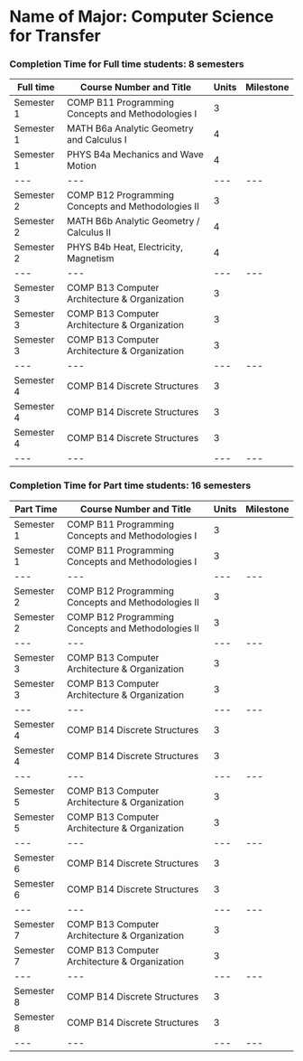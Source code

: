 # Name of Major: Computer Science for Transfer
### Completion Time for Full time students: 8 semesters

| Full time | Course Number and Title | Units | Milestone |
| --- | --- | --- | --- | 
| Semester 1 | COMP B11 Programming Concepts and Methodologies I | 3 |   |    
| Semester 1 | MATH B6a Analytic Geometry and Calculus I | 4 |   |    
| Semester 1 | PHYS B4a Mechanics and Wave Motion | 4 |   |                 
| --- | --- | --- | --- | 
| Semester 2 | COMP B12 Programming Concepts and Methodologies II | 3 |   |   
| Semester 2 | MATH B6b Analytic Geometry / Calculus II | 4 |   |   
| Semester 2 | PHYS B4b Heat, Electricity, Magnetism | 4 |   |                    
| --- | --- | --- | --- | 
| Semester 3 | COMP B13 Computer Architecture & Organization | 3 |   |        
| Semester 3 | COMP B13 Computer Architecture & Organization | 3 |   |        
| Semester 3 | COMP B13 Computer Architecture & Organization | 3 |   |                      
| --- | --- | --- | --- | 
| Semester 4 | COMP B14 Discrete Structures | 3 |   |                     
| Semester 4 | COMP B14 Discrete Structures | 3 |   |                     
| Semester 4 | COMP B14 Discrete Structures | 3 |   |                     
| --- | --- | --- | --- | 


### Completion Time for Part time students: 16 semesters
| Part Time | Course Number and Title | Units | Milestone |
| --- | --- | --- | --- | 
| Semester 1 | COMP B11 Programming Concepts and Methodologies I | 3 |   |      
| Semester 1 | COMP B11 Programming Concepts and Methodologies I | 3 |   |         
| --- | --- | --- | --- | 
| Semester 2 | COMP B12 Programming Concepts and Methodologies II | 3 |   |   
| Semester 2 | COMP B12 Programming Concepts and Methodologies II | 3 |   |   
| --- | --- | --- | --- |
| Semester 3 | COMP B13 Computer Architecture & Organization | 3 |   |        
| Semester 3 | COMP B13 Computer Architecture & Organization | 3 |   |                    
| --- | --- | --- | --- | 
| Semester 4 | COMP B14 Discrete Structures | 3 |   |                     
| Semester 4 | COMP B14 Discrete Structures | 3 |   |                     
| --- | --- | --- | --- | 
| Semester 5 | COMP B13 Computer Architecture & Organization | 3 |   |        
| Semester 5 | COMP B13 Computer Architecture & Organization | 3 |   |                    
| --- | --- | --- | --- | 
| Semester 6 | COMP B14 Discrete Structures | 3 |   |                     
| Semester 6 | COMP B14 Discrete Structures | 3 |   |                     
| --- | --- | --- | --- | 
| Semester 7 | COMP B13 Computer Architecture & Organization | 3 |   |        
| Semester 7 | COMP B13 Computer Architecture & Organization | 3 |   |                    
| --- | --- | --- | --- | 
| Semester 8 | COMP B14 Discrete Structures | 3 |   |                     
| Semester 8 | COMP B14 Discrete Structures | 3 |   |                     
| --- | --- | --- | --- | 
